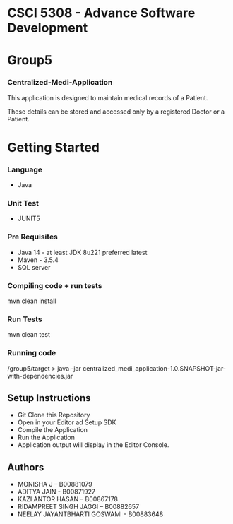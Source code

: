 # CSCI 5308 - Advance Software Development
# Group5

### Centralized-Medi-Application

This application is designed to maintain medical records of a Patient.

These details can be stored and accessed only by a registered Doctor or a Patient.

# Getting Started

### Language

- Java

### Unit Test

- JUNIT5

### Pre Requisites
- Java 14 - at least JDK 8u221 preferred latest
- Maven - 3.5.4
- SQL server

### Compiling code + run tests

mvn clean install

### Run Tests

mvn clean test

### Running code 

/group5/target > java -jar centralized_medi_application-1.0.SNAPSHOT-jar-with-dependencies.jar

## Setup Instructions
- Git Clone this Repository
- Open in your Editor ad Setup SDK
- Compile the Application
- Run the Application
- Application output will display in the Editor Console.



## Authors
- MONISHA J – B00881079
- ADITYA JAIN - B00871927
- KAZI ANTOR HASAN – B00867178
- RIDAMPREET SINGH JAGGI – B00882657
- NEELAY JAYANTBHARTI GOSWAMI - B00883648



